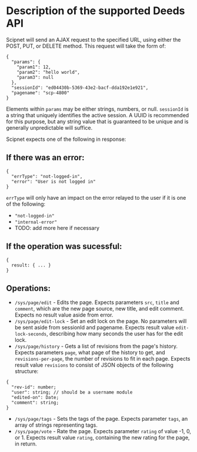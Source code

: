 # Description of the supported Deeds API

Scipnet will send an AJAX request to the specified URL, using either the POST, PUT, or DELETE method. This request will take the form of:

```
{
  "params": {
    "param1": 12,
    "param2": "hello world",
    "param3": null
  },
  "sessionId": "ed04430b-5369-43e2-bacf-dda192e1e921",
  "pagename": "scp-4800"
}
```

Elements within `params` may be either strings, numbers, or null. `sessionId` is a string that uniquely identifies the active session. A UUID is recommended for this purpose, but any string value that is guaranteed to be unique and is generally unpredictable will suffice.

Scipnet expects one of the following in response:

## If there was an error:

```
{
  "errType": "not-logged-in",
  "error": "User is not logged in"
}
```

`errType` will only have an impact on the error relayed to the user if it is one of the following:

* `"not-logged-in"`
* `"internal-error"`
* TODO: add more here if necessary

## If the operation was sucessful:

```
{
  result: { ... }
}
```

## Operations:

* `/sys/page/edit` - Edits the page. Expects parameters `src`, `title` and `comment`, which are the new page source, new title, and edit comment. Expects no result value aside from error.
* `/sys/page/edit-lock` - Set an edit lock on the page. No parameters will be sent aside from sessionId and pagename. Expects result value `edit-lock-seconds`, describing how many seconds the user has for the edit lock.
* `/sys/page/history` - Gets a list of revisions from the page's history. Expects parameters `page`, what page of the history to get, and `revisions-per-page`, the number of revisions to fit in each page. Expects result value `revisions` to consist of JSON objects of the following structure:
```
{
  "rev-id": number;
  "user": string; // should be a username module
  "edited-on": Date;
  "comment": string;
}
```
* `/sys/page/tags` - Sets the tags of the page. Expects parameter `tags`, an array of strings representing tags.
* `/sys/page/vote` - Rate the page. Expects parameter `rating` of value -1, 0, or 1. Expects result value `rating`, containing the new rating for the page, in return.
